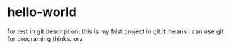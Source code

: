 # hello-world
for test in git
description:
this is my frist project in git.it means i can use git for programing
thinks.
orz

